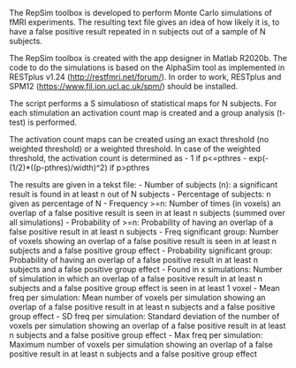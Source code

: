 The RepSim toolbox is developed to perform Monte Carlo simulations of fMRI experiments. The resulting text file gives an idea of how likely it is, to have a false positive result repeated in n subjects out of a sample of N subjects.

The RepSim toolbox is created with the app designer in Matlab R2020b. The code to do the simulations is based on the AlphaSim tool as implemented in RESTplus v1.24 (http://restfmri.net/forum/). In order to work, RESTplus and SPM12 (https://www.fil.ion.ucl.ac.uk/spm/) should be installed.

The script performs a S simulatiosn of statistical maps for N subjects. For each stimulation an activation count map is created and a group analysis (t-test) is performed.
 
The activation count maps can be created using an exact threshold (no weighted threshold) or a weighted threshold. In case of the weighted threshold, the activation count is determined as
	- 1 if p<=pthres
	- exp(-(1/2)*((p-pthres)/width)^2) if p>pthres

The results are given in a tekst file:
	- Number of subjects (n): a significant result is found in at least n out of N subjects
	- Percentage of subjects: n given as percentage of N
	- Frequency >=n: Number of times (in voxels) an overlap of a false positive result is seen in at least n subjects (summed over all simulations)
	- Probability of >=n: Probability of having an overlap of a false positive result in at least n subjects
	- Freq significant group: Number of voxels showing an overlap of a false positive result is seen in at least n subjects and a false positive group effect
	- Probability significant group: Probability of having an overlap of a false positive result in at least n subjects and a false positive group effect
	- Found in x simulations: Number of simulation in which an overlap of a false positive result in at least n subjects and a false positive group effect is seen in at least 1 voxel
	- Mean freq per simulation: Mean number of voxels per simulation showing an overlap of a false positive result in at least n subjects and a false positive group effect
	- SD freq per simulation: Standard deviation of the number of voxels per simulation showing an overlap of a false positive result in at least n subjects and a false positive group effect
	- Max freq per simulation: Maximum number of voxels per simulation showing an overlap of a false positive result in at least n subjects and a false positive group effect